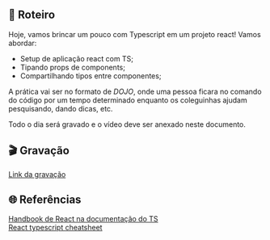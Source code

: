 ## 📕 Roteiro

Hoje, vamos brincar um pouco com Typescript em um projeto react! Vamos abordar:

- Setup de aplicação react com TS;
- Tipando props de components;
- Compartilhando tipos entre componentes;

A prática vai ser no formato de _DOJO_, onde uma pessoa ficara no comando do código por um tempo determinado enquanto os coleguinhas ajudam pesquisando, dando dicas, etc.

Todo o dia será gravado e o vídeo deve ser anexado neste documento.

## 🎬 Gravação

[Link da gravação](https://drive.google.com/file/d/1g2xVAjQpwdSf_xF1EHlZ7N4jxghWifDW/view)

## 🌐 Referências

[Handbook de React na documentação do TS](https://www.typescriptlang.org/docs/handbook/react.html)  
[React typescript cheatsheet](https://react-typescript-cheatsheet.netlify.app/docs/basic/setup)
